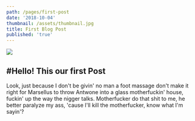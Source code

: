```yaml
---
path: /pages/first-post
date: '2018-10-04'
thumbnail: /assets/thumbnail.jpg
title: First Blog Post
published: 'true'
---
```

![](/assets/2-01.png)

## \#Hello! This our first Post

Look, just because I don't be givin' no man a foot massage don't make it right for Marsellus to throw Antwone into a glass motherfuckin' house, fuckin' up the way the nigger talks. Motherfucker do that shit to me, he better paralyze my ass, 'cause I'll kill the motherfucker, know what I'm sayin'?
